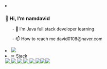 <li><h3>👋 Hi, I’m namdavid</h3>
  <ul>- 🌱 I’m Java full stack developer learning</ul>
  <ul>- 📫 How to reach me david0108@naver.com</ul>
  </li>
<li>
<a href="https://www.notion.so/a8704ed93ab44bdd9bced532e9d17647">
  <img src="https://img.shields.io/badge/Notion-000000?style=for-the-badge&logo=notion&logoColor=white" style="max-width: 75%;">
  </li><!--Notion -->
<li>
  ✏ Stack<br>
<img src="https://camo.githubusercontent.com/e2e8ed9260a77781891a184b7870750df4220796c931b009c327b4445b608c57/68747470733a2f2f696d672e736869656c64732e696f2f62616467652f507974686f6e2d3337373641423f7374796c653d666f722d7468652d6261646765266c6f676f3d507974686f6e266c6f676f436f6c6f723d7768697465" data-canonical-src="https://img.shields.io/badge/Python-3776AB?style=for-the-badge&amp;logo=Python&amp;logoColor=white" style="max-width: 75%;"> <!-- python --> <img src="https://camo.githubusercontent.com/d61eb16e74c265915596a84a51d5b50229367ad16915ca42da51f1a021bb3750/68747470733a2f2f696d672e736869656c64732e696f2f62616467652f6d7973716c2d3434373941313f7374796c653d666f722d7468652d6261646765266c6f676f3d6d7973716c266c6f676f436f6c6f723d7768697465" data-canonical-src="https://img.shields.io/badge/mysql-4479A1?style=for-the-badge&amp;logo=mysql&amp;logoColor=white" style="max-width: 75%;"> <!-- mysql--> <img src="https://img.shields.io/badge/Spring-6DB33F?style=for-the-badge&logo=spring&logoColor=white" style="max-width: 75%;"> <!-- spring--> <img src="https://img.shields.io/badge/JavaScript-F7DF1E?style=for-the-badge&logo=JavaScript&logoColor=white" style="max-width: 75%;"> <!--JAVASCRIPT --> <img src="https://img.shields.io/badge/Java-ED8B00?style=for-the-badge&logo=openjdk&logoColor=white" style="max-width: 75%;"><!-- JAVA--> <img src="https://img.shields.io/badge/jQuery-0769AD?style=for-the-badge&logo=jquery&logoColor=white" style="max-width: 75%;"><!-- JQUERY--><img src="https://img.shields.io/badge/Eclipse-2C2255?style=for-the-badge&logo=eclipse&logoColor=white" style="max-width: 75%;"><!--Eclipse --><img src="https://img.shields.io/badge/Visual_Studio_Code-0078D4?style=for-the-badge&logo=visual%20studio%20code&logoColor=white" style="max-width: 75%;"><!--vscode -->
</li>

